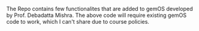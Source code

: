 The Repo contains few functionalites that are added to gemOS developed by Prof. Debadatta Mishra. The above code will require existing gemOS code to work, which I can't share due to course policies.
